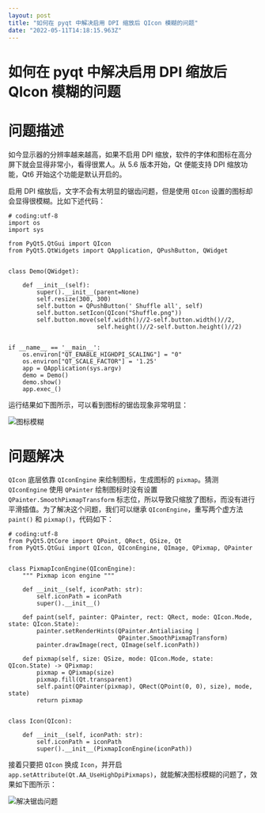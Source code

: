 ```yaml
---
layout: post
title: "如何在 pyqt 中解决启用 DPI 缩放后 QIcon 模糊的问题"
date: "2022-05-11T14:18:15.963Z"
---
```

如何在 pyqt 中解决启用 DPI 缩放后 QIcon 模糊的问题
==================================

问题描述
====

如今显示器的分辨率越来越高，如果不启用 DPI 缩放，软件的字体和图标在高分屏下就会显得非常小，看得很累人。从 5.6 版本开始，Qt 便能支持 DPI 缩放功能，Qt6 开始这个功能是默认开启的。

启用 DPI 缩放后，文字不会有太明显的锯齿问题，但是使用 `QIcon` 设置的图标却会显得很模糊。比如下述代码：

    # coding:utf-8
    import os
    import sys
    
    from PyQt5.QtGui import QIcon
    from PyQt5.QtWidgets import QApplication, QPushButton, QWidget
    
    
    class Demo(QWidget):
    
        def __init__(self):
            super().__init__(parent=None)
            self.resize(300, 300)
            self.button = QPushButton(' Shuffle all', self)
            self.button.setIcon(QIcon("Shuffle.png"))
            self.button.move(self.width()//2-self.button.width()//2,
                             self.height()//2-self.button.height()//2)
    
    
    if __name__ == '__main__':
        os.environ["QT_ENABLE_HIGHDPI_SCALING"] = "0"
        os.environ["QT_SCALE_FACTOR"] = '1.25'
        app = QApplication(sys.argv)
        demo = Demo()
        demo.show()
        app.exec_()
    
    

运行结果如下图所示，可以看到图标的锯齿现象非常明显：

![图标模糊](https://img2022.cnblogs.com/blog/2065884/202205/2065884-20220511195631060-924023957.png)

问题解决
====

`QIcon` 底层依靠 `QIconEngine` 来绘制图标，生成图标的 `pixmap`。猜测 `QIconEngine` 使用 `QPainter` 绘制图标时没有设置 `QPainter.SmoothPixmapTransform` 标志位，所以导致只缩放了图标，而没有进行平滑插值。为了解决这个问题，我们可以继承 `QIconEngine`，重写两个虚方法 `paint()` 和 `pixmap()`，代码如下：

    # coding:utf-8
    from PyQt5.QtCore import QPoint, QRect, QSize, Qt
    from PyQt5.QtGui import QIcon, QIconEngine, QImage, QPixmap, QPainter
    
    
    class PixmapIconEngine(QIconEngine):
        """ Pixmap icon engine """
    
        def __init__(self, iconPath: str):
            self.iconPath = iconPath
            super().__init__()
    
        def paint(self, painter: QPainter, rect: QRect, mode: QIcon.Mode, state: QIcon.State):
            painter.setRenderHints(QPainter.Antialiasing |
                                   QPainter.SmoothPixmapTransform)
            painter.drawImage(rect, QImage(self.iconPath))
    
        def pixmap(self, size: QSize, mode: QIcon.Mode, state: QIcon.State) -> QPixmap:
            pixmap = QPixmap(size)
            pixmap.fill(Qt.transparent)
            self.paint(QPainter(pixmap), QRect(QPoint(0, 0), size), mode, state)
            return pixmap
    
    
    class Icon(QIcon):
    
        def __init__(self, iconPath: str):
            self.iconPath = iconPath
            super().__init__(PixmapIconEngine(iconPath))
    
    

接着只要把 `QIcon` 换成 `Icon`，并开启 `app.setAttribute(Qt.AA_UseHighDpiPixmaps)`，就能解决图标模糊的问题了，效果如下图所示：

![解决锯齿问题](https://img2022.cnblogs.com/blog/2065884/202205/2065884-20220511200814848-201308985.png)